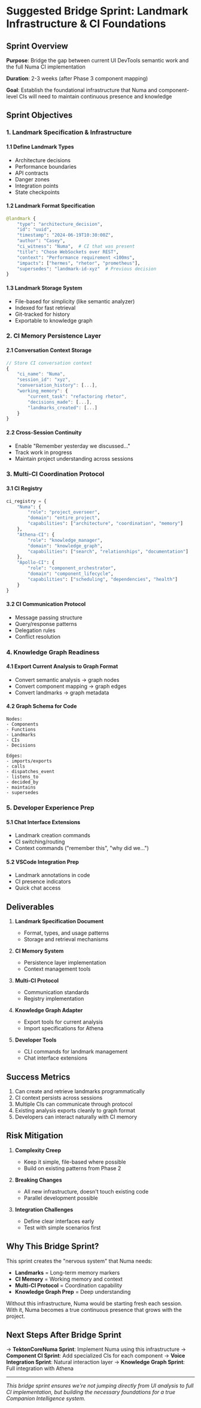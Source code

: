 # Suggested Bridge Sprint: Landmark Infrastructure & CI Foundations

## Sprint Overview

**Purpose**: Bridge the gap between current UI DevTools semantic work and the full Numa CI implementation

**Duration**: 2-3 weeks (after Phase 3 component mapping)

**Goal**: Establish the foundational infrastructure that Numa and component-level CIs will need to maintain continuous presence and knowledge

## Sprint Objectives

### 1. Landmark Specification & Infrastructure

#### 1.1 Define Landmark Types
- Architecture decisions
- Performance boundaries  
- API contracts
- Danger zones
- Integration points
- State checkpoints

#### 1.2 Landmark Format Specification
```python
@landmark {
    "type": "architecture_decision",
    "id": "uuid",
    "timestamp": "2024-06-19T10:30:00Z",
    "author": "Casey",
    "ci_witness": "Numa",  # CI that was present
    "title": "Chose WebSockets over REST",
    "context": "Performance requirement <100ms",
    "impacts": ["hermes", "rhetor", "prometheus"],
    "supersedes": "landmark-id-xyz"  # Previous decision
}
```

#### 1.3 Landmark Storage System
- File-based for simplicity (like semantic analyzer)
- Indexed for fast retrieval
- Git-tracked for history
- Exportable to knowledge graph

### 2. CI Memory Persistence Layer

#### 2.1 Conversation Context Storage
```javascript
// Store CI conversation context
{
    "ci_name": "Numa",
    "session_id": "xyz",
    "conversation_history": [...],
    "working_memory": {
        "current_task": "refactoring rhetor",
        "decisions_made": [...],
        "landmarks_created": [...]
    }
}
```

#### 2.2 Cross-Session Continuity
- Enable "Remember yesterday we discussed..."
- Track work in progress
- Maintain project understanding across sessions

### 3. Multi-CI Coordination Protocol

#### 3.1 CI Registry
```python
ci_registry = {
    "Numa": {
        "role": "project_overseer",
        "domain": "entire_project",
        "capabilities": ["architecture", "coordination", "memory"]
    },
    "Athena-CI": {
        "role": "knowledge_manager",
        "domain": "knowledge_graph",
        "capabilities": ["search", "relationships", "documentation"]
    },
    "Apollo-CI": {
        "role": "component_orchestrator",
        "domain": "component_lifecycle",
        "capabilities": ["scheduling", "dependencies", "health"]
    }
}
```

#### 3.2 CI Communication Protocol
- Message passing structure
- Query/response patterns
- Delegation rules
- Conflict resolution

### 4. Knowledge Graph Readiness

#### 4.1 Export Current Analysis to Graph Format
- Convert semantic analysis → graph nodes
- Convert component mapping → graph edges
- Convert landmarks → graph metadata

#### 4.2 Graph Schema for Code
```
Nodes:
- Components
- Functions
- Landmarks
- CIs
- Decisions

Edges:
- imports/exports
- calls
- dispatches_event
- listens_to
- decided_by
- maintains
- supersedes
```

### 5. Developer Experience Prep

#### 5.1 Chat Interface Extensions
- Landmark creation commands
- CI switching/routing
- Context commands ("remember this", "why did we...")

#### 5.2 VSCode Integration Prep
- Landmark annotations in code
- CI presence indicators
- Quick chat access

## Deliverables

1. **Landmark Specification Document**
   - Format, types, and usage patterns
   - Storage and retrieval mechanisms

2. **CI Memory System**
   - Persistence layer implementation
   - Context management tools

3. **Multi-CI Protocol**
   - Communication standards
   - Registry implementation

4. **Knowledge Graph Adapter**
   - Export tools for current analysis
   - Import specifications for Athena

5. **Developer Tools**
   - CLI commands for landmark management
   - Chat interface extensions

## Success Metrics

1. Can create and retrieve landmarks programmatically
2. CI context persists across sessions
3. Multiple CIs can communicate through protocol
4. Existing analysis exports cleanly to graph format
5. Developers can interact naturally with CI memory

## Risk Mitigation

1. **Complexity Creep**
   - Keep it simple, file-based where possible
   - Build on existing patterns from Phase 2

2. **Breaking Changes**
   - All new infrastructure, doesn't touch existing code
   - Parallel development possible

3. **Integration Challenges**
   - Define clear interfaces early
   - Test with simple scenarios first

## Why This Bridge Sprint?

This sprint creates the "nervous system" that Numa needs:
- **Landmarks** = Long-term memory markers
- **CI Memory** = Working memory and context
- **Multi-CI Protocol** = Coordination capability
- **Knowledge Graph Prep** = Deep understanding

Without this infrastructure, Numa would be starting fresh each session. With it, Numa becomes a true continuous presence that grows with the project.

## Next Steps After Bridge Sprint

→ **TektonCoreNuma Sprint**: Implement Numa using this infrastructure
→ **Component CI Sprint**: Add specialized CIs for each component
→ **Voice Integration Sprint**: Natural interaction layer
→ **Knowledge Graph Sprint**: Full integration with Athena

---

*This bridge sprint ensures we're not jumping directly from UI analysis to full CI implementation, but building the necessary foundations for a true Companion Intelligence system.*